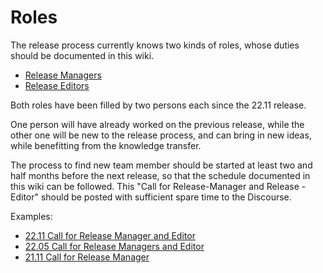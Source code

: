 # Roles

The release process currently knows two kinds of roles, whose duties
should be documented in this wiki.

- [Release Managers](Release-Managers.md)
- [Release Editors](Release-Editors.md)

Both roles have been filled by two persons each since the 22.11 release.

One person will have already worked on the previous release, while the
other one will be new to the release process, and can bring in new
ideas, while benefitting from the knowledge transfer.

The process to find new team member should be started at least two and
half months before the next release, so that the schedule documented in
this wiki can be followed. This "Call for Release-Manager and Release
-Editor" should be posted with sufficient spare time to the Discourse.

Examples:
  - [22.11 Call for Release Manager and Editor](https://discourse.nixos.org/t/22-11-call-for-release-manager-and-editor/21861)
  - [22.05 Call for Release Managers and Editor](https://discourse.nixos.org/t/22-05-call-for-release-managers-and-editor/17663)
  - [21.11 Call for Release Manager](https://discourse.nixos.org/t/21-11-call-for-release-manager/14934)